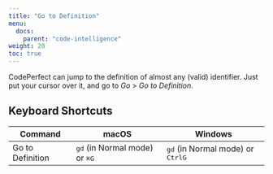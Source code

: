 ```yaml
---
title: "Go to Definition"
menu:
  docs:
    parent: "code-intelligence"
weight: 20
toc: true
---
```


CodePerfect can jump to the definition of almost any (valid) identifier. Just
put your cursor over it, and go to <cite>Go</cite> &gt; <cite>Go to Definition</cite>.

## Keyboard Shortcuts

| Command          | macOS                                                      | Windows                                                       |
| ---------------- | ---------------------------------------------------------- | ------------------------------------------------------------- |
| Go to Definition | <kbd>gd</kbd> (in Normal mode) or <kbd>⌘</kbd><kbd>G</kbd> | <kbd>gd</kbd> (in Normal mode) or <kbd>Ctrl</kbd><kbd>G</kbd> |
